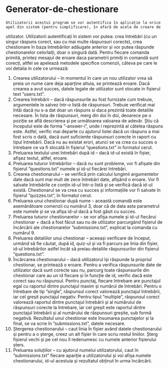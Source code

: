 # Generator-de-chestionare

	Utilizatorii acestui program se vor autentifica în aplicație la orice apel din sistem (pentru simplificare), în afară de acela de creare de
utilizator. Utilizatorii autentificați în sistem vor putea: crea întrebări (cu un singur răspuns corect, sau cu
mai multe răspunsuri corecte), crea chestionare în baza întrebărilor adăugate anterior și vor putea
răspunde chestionarelor celorlalți, doar o singură dată.
	Pentru fiecare comanda primită, printez mesajul de eroare daca parametrii primiți in comandă sunt corecți, altfel se apelează metodele specifice comenzii, 
câteva pe care le voi detalia in cele ce urmează:
1. Crearea utilizatorului – în momentul în care un nou utilizator vrea să preia un nume care deja aparține altuia, se printează eroare. Dacă crearea a avut succes, datele legate de utilizator sunt stocate in fișierul text ”users.txt”.
2. Crearea întrebării – dacă răspunsurile au fost furnizate cum trebuie, argumentele le salvez într-o listă de răspunsuri. Trebuie verificat mai întâi dacă nu s-a dat doar un răspuns si daca prezintă toate detaliile necesare. În lista de răspunsuri, merg din doi în doi, deoarece pe o poziție se află descrierea și pe următoarea valoarea de adevăr. Știu că începutul este de forma ”-answer-i”, unde i reprezintă al câtelea răspuns este. Astfel, verific mai departe cu ajutorul listei dacă un răspuns a mai fost scris o dată, dacă sunt suficiente răspunsuri corecte in raport cu tipul întrebării. Dacă nu au existat erori, atunci se va crea cu succes o întrebare ce va fi stocată în fișierul ”questions.txt” in formatul cerut.
3. Preluarea textului unei întrebări după id – dacă id-ul există în fișier, afișez textul, altfel, eroare. 
4. Preluarea tuturor întrebărilor – dacă nu sunt probleme, vor fi afișate din fișierul ”questions.txt” numele și id-ul fiecărei întrebări.
5. Crearea chestionarului – se verifică prin calculul lungimii argumentelor date dacă sunt mai mult de zece întrebări date, afișând o eroare. Vor fi salvate
întrebările ce conțin id-ul într-o listă și se verifică dacă id-ul există. Chestionarul se va crea cu succes și informațiile vor fi salvate în fișierul ”quizzes.txt”, în formatul cerut.
6. Preluarea unui chestionar după nume – această comandă este asemănătoare comenzii cu numărul 3, doar că de data asta parametrul este numele și se va afișa id-ul 
dacă a fost găsit cu succes.
7. Preluarea tuturor chestionarelor – se vor afișa numele și id-ul fiecărui chestionar + dacă a fost făcut sau nu de utilizator parcurgând fișierul de încărcării
ale chestionarelor ”submissions.txt”, explicat la comanda cu numărul 9.
8. Preluarea detaliilor unui chestionar – aceeași verificare de început, urmând să fie căutat, după id, quiz-ul și va fi parcurs pe linia din fișier, id-ul
întrebărilor astfel încât să preiau detaliile răspunsurilor din fișierul ”questions.txt”.
9. Încărcarea chestionarului – dacă utilizatorul își răspunde la propriul chestionar, se printează o eroare. Pentru a verifica răspunsurile date de utilizator
dacă sunt corecte sau nu, parcurg toate răspunsurile din chestionar care au un id fiecare și în funcție de id, verific dacă este corect sau nu răspunsul. Pentru punctaj, fiecare întrebare are punctajul egal cu raportul dintre punctajul maxim și numărul de întrebări. Pentru o întrebare de tip ”single”, răspunsul corect valorează punctajul întrebării, iar cel greșit punctajul negativ. Pentru tipul ”multiple”, răspunsul corect valorează raportul dintre punctajul întrebării și al numărului de răspunsuri corecte la întrebare, iar cel greșit este raportul dintre punctajul întrebării și al numărului de răspunsuri greșite, sub formă negativă. Rezultatul unui chestionar este însumarea punctajelor și la final, se va scrie în ”submissions.txt”, datele necesare.
10. Ștergerea chestionarului – caut linia în fișier având datele chestionarului și pentru a o șterge, creez un alt fișier în care scriu restul liniilor. 
Șterg fișierul vechi și pe cel nou îl redenumesc cu numele anterior fișierului șters.
11. Preluarea soluțiilor – cu ajutorul numelui utilizatorului, caut în ”submissions.txt” fiecare apariție a utilizatorului și voi afișa numele chestionarului, id-ul
acestuia și rezultatul obținut în urma încărcării.
